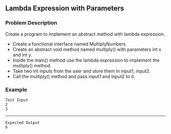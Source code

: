 ## Lambda Expression with Parameters

### Problem Description
Create a program to implement an abstract method with lambda expression.

- Create a functional interface named MultiplyNumbers.
- Create an abstract void method named multiply() with parameters int x and int y.
- Inside the main() method use the lambda expression to implement the multiply() method.
- Take two int inputs from the user and store them in input1, input2.
- Call the multiply() method and pass input1 and input2 to it.
### Example
    Test Input
    2
    3
-----
    Expected Output
    6